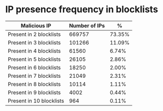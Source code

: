 # IP presence frequency in blocklists
| Malicious IP | Number of IPs | % |
|----|----|----|
| Present in 2 blocklists | 669757 | 73.35% |
| Present in 3 blocklists | 101266 | 11.09% |
| Present in 4 blocklists | 61560 | 6.74% |
| Present in 5 blocklists | 26105 | 2.86% |
| Present in 6 blocklists | 18250 | 2.00% |
| Present in 7 blocklists | 21049 | 2.31% |
| Present in 8 blocklists | 10114 | 1.11% |
| Present in 9 blocklists | 4002 | 0.44% |
| Present in 10 blocklists | 964 | 0.11% |
